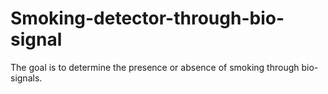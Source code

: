 # Smoking-detector-through-bio-signal
The goal is to determine the presence or absence of smoking through bio-signals.
